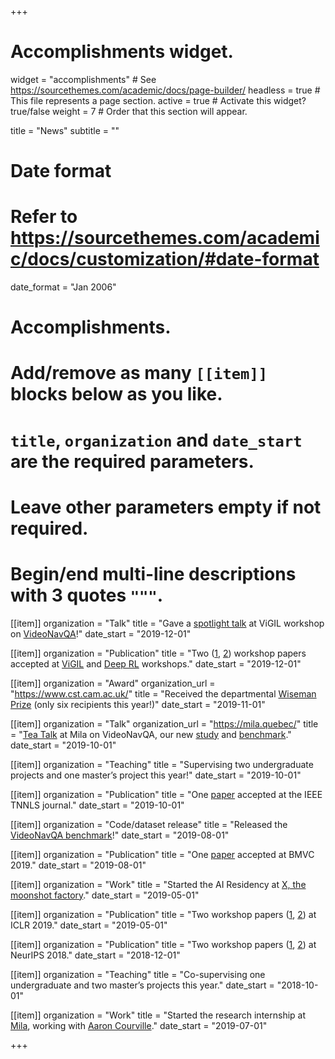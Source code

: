 +++
# Accomplishments widget.
widget = "accomplishments"  # See https://sourcethemes.com/academic/docs/page-builder/
headless = true  # This file represents a page section.
active = true  # Activate this widget? true/false
weight = 7  # Order that this section will appear.

title = "News"
subtitle = ""

# Date format
#   Refer to https://sourcethemes.com/academic/docs/customization/#date-format
date_format = "Jan 2006"

# Accomplishments.
#   Add/remove as many `[[item]]` blocks below as you like.
#   `title`, `organization` and `date_start` are the required parameters.
#   Leave other parameters empty if not required.
#   Begin/end multi-line descriptions with 3 quotes `"""`.

[[item]]
  organization = "Talk"
  title = "Gave a [spotlight talk](https://slideslive.com/38921907/visually-grounded-interaction-and-language-2) at ViGIL workshop on [VideoNavQA](https://github.com/catalina17/VideoNavQA/)!"
  date_start = "2019-12-01"

[[item]]
  organization = "Publication"
  title = "Two ([1](https://vigilworkshop.github.io/static/papers/9.pdf), [2](https://drive.google.com/file/d/1blUvfVKbq9jftMRMsKtlZpbyLhdw9ynh/view)) workshop papers accepted at [ViGIL](https://vigilworkshop.github.io/) and [Deep RL](https://sites.google.com/view/deep-rl-workshop-neurips-2019/home) workshops."
  date_start = "2019-12-01"

[[item]]
  organization = "Award"
  organization_url = "https://www.cst.cam.ac.uk/"
  title = "Received the departmental [Wiseman Prize](https://www.cst.cam.ac.uk/wiseman-prize) (only six recipients this year!)"
  date_start = "2019-11-01"

[[item]]
  organization = "Talk"
  organization_url = "https://mila.quebec/"
  title = "[Tea Talk](https://catalinacangea.netlify.com/talk/milateatalk/) at Mila on VideoNavQA, our new [study](https://arxiv.org/abs/1908.04950) and [benchmark](https://github.com/catalina17/VideoNavQA/)."
  date_start = "2019-10-01"

[[item]]
  organization = "Teaching"
  title = "Supervising two undergraduate projects and one master’s project this year!"
  date_start = "2019-10-01"
  
[[item]]
  organization = "Publication"
  title = "One [paper](https://ieeexplore.ieee.org/document/8894404) accepted at the IEEE TNNLS journal."
  date_start = "2019-10-01"
  

[[item]]
  organization = "Code/dataset release"
  title = "Released the [VideoNavQA benchmark](https://github.com/catalina17/VideoNavQA/)!"
  date_start = "2019-08-01"

[[item]]
  organization = "Publication"
  title = "One [paper](https://arxiv.org/abs/1908.04950) accepted at BMVC 2019."
  date_start = "2019-08-01"
  

[[item]]
  organization = "Work"
  title = "Started the AI Residency at [X, the moonshot factory](https://x.company/)."
  date_start = "2019-05-01"
  
[[item]]
  organization = "Publication"
  title = "Two workshop papers ([1](https://arxiv.org/abs/1904.06316), [2](https://aiforsocialgood.github.io/iclr2019/accepted/track1/pdfs/12_aisg_iclr2019.pdf)) at ICLR 2019."
  date_start = "2019-05-01"
  
[[item]]
  organization = "Publication"
  title = "Two workshop papers ([1](https://arxiv.org/abs/1811.01287), [2](https://arxiv.org/abs/1811.09714)) at NeurIPS 2018."
  date_start = "2018-12-01"

[[item]]
  organization = "Teaching"
  title = "Co-supervising one undergraduate and two master’s projects this year."
  date_start = "2018-10-01"
  

[[item]]
  organization = "Work"
  title = "Started the research internship at [Mila](http://mila.quebec/), working with [Aaron Courville](https://mila.quebec/en/person/aaron-courville/)."
  date_start = "2019-07-01"

+++
